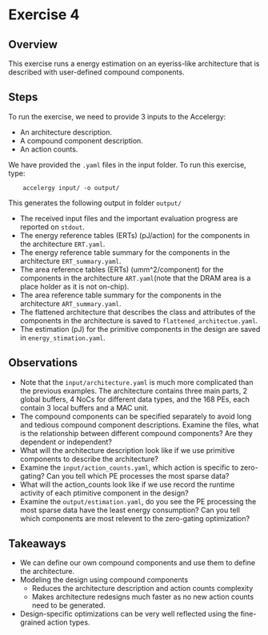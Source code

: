 Exercise 4
==========

## Overview

This exercise runs a energy estimation on an eyeriss-like architecture
that is described with user-defined compound components.
## Steps

To run the exercise, we need to provide 3 inputs to the Accelergy:
- An architecture description.
- A compound component description.
- An action counts.


We have provided the `.yaml` files in the input folder. To run this exercise, type: 

```
    accelergy input/ -o output/ 
```

This generates the following output in folder `output/`
- The received input files and the important evaluation progress are reported on `stdout`.
- The energy reference tables (ERTs) (pJ/action) for the components in the architecture `ERT.yaml`.
- The energy reference table summary for the components in the architecture `ERT_summary.yaml`.
- The area reference tables (ERTs) (umm^2/component) for the components in the architecture `ART.yaml`(note that the DRAM area is a place holder as it is not on-chip).
- The area reference table summary for the components in the architecture `ART_summary.yaml`.
- The flattened architecture that describes the class and attributes of the components in
the architecture is saved to `flattened_architectue.yaml`.
- The estimation (pJ) for the primitive components in the design are saved in `energy_stimation.yaml`.


## Observations

- Note that the `input/architecture.yaml` is much more complicated than the previous examples. The architecture contains three main parts, 2 global buffers, 4 NoCs for different data types, and the 168 PEs, each contain 3 local buffers and a MAC unit.
- The compound components can be specified separately to avoid long and tedious compound component descriptions. Examine the files, what is the relationship between different compound components? Are they dependent or independent? 
- What will the architecture description look like if we use primitive components to describe the architecture?
- Examine the `input/action_counts.yaml`, which action is specific to zero-gating? Can you tell which PE processes the most sparse data? 
- What will the action_counts look like if we use record the runtime activity of each ptimitive component in the design?
- Examine the `output/estimation.yaml`, do you see the PE processing the most sparse data have the least energy consumption? Can you tell which components are most relevent to the zero-gating optimization?


## Takeaways
- We can define our own compound components and use them to define the architecture.
- Modeling the design using compound components 
  - Reduces the architecture description and action counts complexity 
  - Makes architecture redesigns much faster as no new action counts need to be 
    generated. 
- Design-specific optimizations can be very well reflected using the fine-grained action types.
